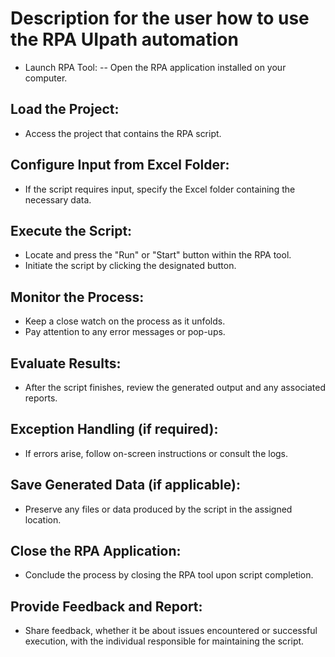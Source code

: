 # Description for the user how to use the RPA UIpath automation
- Launch RPA Tool:
-- Open the RPA application installed on your computer.
## Load the Project:
- Access the project that contains the RPA script.
## Configure Input from Excel Folder:
- If the script requires input, specify the Excel folder containing the necessary data.
## Execute the Script:
- Locate and press the "Run" or "Start" button within the RPA tool.
- Initiate the script by clicking the designated button.
## Monitor the Process:
- Keep a close watch on the process as it unfolds.
- Pay attention to any error messages or pop-ups.
## Evaluate Results:
- After the script finishes, review the generated output and any associated reports.
## Exception Handling (if required):
- If errors arise, follow on-screen instructions or consult the logs.
## Save Generated Data (if applicable):
- Preserve any files or data produced by the script in the assigned location.
## Close the RPA Application:
- Conclude the process by closing the RPA tool upon script completion.
## Provide Feedback and Report:
- Share feedback, whether it be about issues encountered or successful execution, with the individual responsible for maintaining the script.
